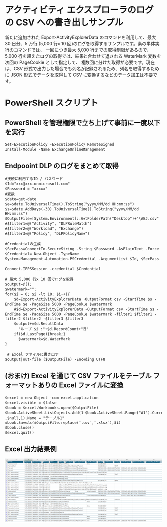 # アクティビティ エクスプローラのログの CSV への書き出しサンプル
新たに追加された Export-ActivityExplorerData のコマンドを利用して、最大 30 日分、5 万行 (5,000 行x 10 回)のログを取得するサンプルです。素の単体実行のコマンドでは、
一回につき最大 5,000 行までの取得制限があるので、5,000 行を超えたログの取得では、結果と合わせて返される WaterMark 変数を次回の PageCookie として指定して、
複数回に分けた取得が必要です。現在は、CSV 形式で出力した場合でも列名が記録されるため、列名を取得するために JSON 形式でデータを取得して CSV に変換するなどのデータ加工は不要です。

# PowerShell スクリプト
## PowerShell を管理権限で立ち上げて事前に一度以下を実行
```
Set-ExecutionPolicy -ExecutionPolicy RemoteSigned
Install-Module -Name ExchangeOnlineManagement
```
## Endpooint DLP のログをまとめて取得
```
#接続に利用するID / パスワード
$Id="xxx@xxx.onmicrosoft.com"
$Password = "xxxxx"
#変数
$date=get-date
$e=$date.ToUniversalTime().ToString("yyyy/MM/dd HH:mm:ss")
$s=$date.AddDays(-30).ToUniversalTime().ToString("yyyy/MM/dd HH:mm:ss")
$OutputFile=[System.Environment]::GetFolderPath("Desktop")+"\AEJ.csv"
#$filter1=@("Activity", "DLPRuleMatch")
#$filter2=@("Workload", "Exchange")
#$filter3=@("Policy", "DLPPolicyName")

#Credentialの生成
$SecPass=ConvertTo-SecureString -String $Password -AsPlainText -Force
$Credential= New-Object -TypeName System.Management.Automation.PSCredential -ArgumentList $Id, $SecPass

Connect-IPPSSession -credential $Credential

# 最大 5,000 行x 10 回でログを取得
$output=@();
$watermark="";
for($i = 0; $i -lt 10; $i++){
	$d=Export-ActivityExplorerData -OutputFormat csv -StartTime $s -EndTime $e -PageSize 5000 -PageCookie $watermark
	#$d=Export-ActivityExplorerData -OutputFormat csv -StartTime $s -EndTime $e -PageSize 5000 -PageCookie $watermark -filter1 $filter1 -filter2 $filter2 -$filter3 $filter3
	$output+=$d.ResultData
      "ループ $i :"+$d.RecordCount+"行"
	if($d.LastPage){break;}
      $watermark=$d.WaterMark
}
 
 # Excel ファイルに書き出す
$output|out-file ($OutputFile) -Encoding UTF8
```

## (おまけ) Excel を通じて CSV ファイルをテーブル フォーマットありの Excel ファイルに変換
```
$excel = new-Object -com excel.application
$excel.visible = $false
$book = $excel.Workbooks.open($OutputFile)
$book.ActiveSheet.ListObjects.Add(1,$book.ActiveSheet.Range("A1").CurrentRegion ,$null,1).Name = "テーブル1"
$book.SaveAs($OutputFile.replace(".csv",".xlsx"),51)
$book.close()
$excel.quit()
```
## Excel 出力結果例
<img src="https://github.com/YoshihiroIchinose/E5Comp/blob/main/img/AE2.png">
